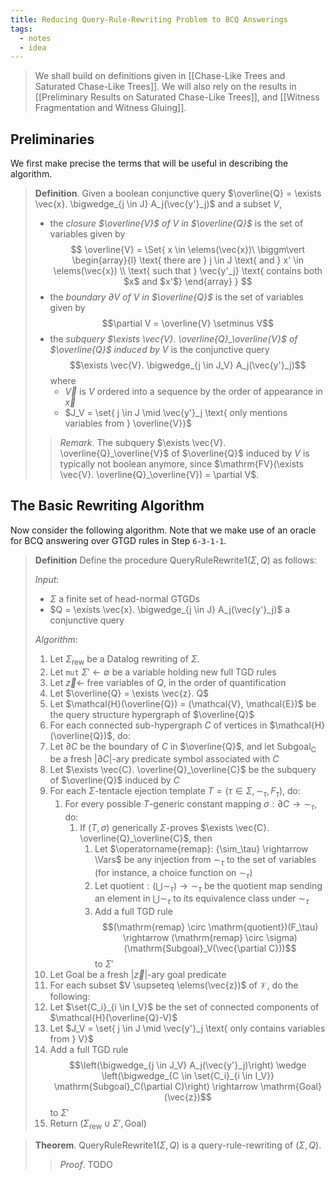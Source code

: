 ```yaml
---
title: Reducing Query-Rule-Rewriting Problem to BCQ Answerings
tags:
  - notes
  - idea
---
```


> We shall build on definitions given in [[Chase-Like Trees and Saturated Chase-Like Trees]]. We will also rely on the results in [[Preliminary Results on Saturated Chase-Like Trees]], and [[Witness Fragmentation and Witness Gluing]].

## Preliminaries

We first make precise the terms that will be useful in describing the algorithm.

> **Definition**. Given a boolean conjunctive query $\overline{Q} = \exists \vec{x}. \bigwedge_{j \in J} A_j(\vec{y'}_j)$ and a subset $V$,
>  - the *closure $\overline{V}$ of $V$ in $\overline{Q}$* is the set of variables given by $$
\overline{V} = \Set{ x \in \elems(\vec{x})\ \biggm\vert
\begin{array}{l}
  \text{ there are } j \in J \text{ and } x' \in \elems(\vec{x}) \\
  \text{ such that } \vec{y'_j} \text{ contains both $x$ and $x'$}
\end{array}
}
$$
>  - the *boundary $\partial V$ of $V$ in $\overline{Q}$* is the set of variables given by $$\partial V = \overline{V} \setminus V$$
>  - the *subquery $\exists \vec{V}. \overline{Q}_\overline{V}$ of $\overline{Q}$ induced by $V$* is the conjunctive query $$\exists \vec{V}. \bigwedge_{j \in J_V} A_j(\vec{y'}_j)$$ where
> 	 - $\vec{V}$ is $V$ ordered into a sequence by the order of appearance in $\vec{x}$
> 	 - $J_V = \set{ j \in J \mid \vec{y'}_j \text{ only mentions variables from } \overline{V}}$
> 
> > *Remark*. The subquery $\exists \vec{V}. \overline{Q}_\overline{V}$ of $\overline{Q}$ induced by $V$ is typically not boolean anymore, since $\mathrm{FV}(\exists \vec{V}. \overline{Q}_\overline{V}) = \partial V$.

## The Basic Rewriting Algorithm

Now consider the following algorithm. Note that we make use of an oracle for BCQ answering over GTGD rules in Step `6-3-1-1`.

> **Definition** Define the procedure $\mathrm{QueryRuleRewrite1}(\Sigma, Q)$ as follows:
> 
> *Input*:
>   - $\Sigma$ a finite set of head-normal GTGDs
>   - $Q = \exists \vec{x}. \bigwedge_{j \in J} A_j(\vec{y'}_j)$ a conjunctive query
>
> *Algorithm*:
>  1. Let $\Sigma_\mathrm{rew}$ be a Datalog rewriting of $\Sigma$.
>  2. Let `mut` $\Sigma' \leftarrow \emptyset$ be a variable holding new full TGD rules
>  3. Let $\vec{z} \leftarrow$ free variables of $Q$, in the order of quantification
>  4. Let $\overline{Q} = \exists \vec{z}. Q$
>  5. Let $\mathcal{H}(\overline{Q}) = (\mathcal{V}, \mathcal{E})$ be the query structure hypergraph of $\overline{Q}$
>  6. For each connected sub-hypergraph $C$ of vertices in $\mathcal{H}(\overline{Q})$, do:
> 	 1. Let $\partial C$ be the boundary of $C$ in $\overline{Q}$, and let $\mathrm{Subgoal_C}$ be a fresh $|\partial C|$-ary predicate symbol associated with $C$
> 	 2. Let $\exists \vec{C}. \overline{Q}_\overline{C}$ be the subquery of $\overline{Q}$ induced by $C$
> 	 3. For each $\Sigma$-tentacle ejection template $T = (\tau \in \Sigma, \sim_\tau, F_\tau)$, do:
> 		 1. For every possible $T$-generic constant mapping $\sigma: \partial C \rightarrow {\sim}_\tau$, do:
> 			 1. If $(T, \sigma)$ generically $\Sigma$-proves $\exists \vec{C}. \overline{Q}_\overline{C}$, then
> 				 1. Let $\operatorname{remap}: {\sim_\tau} \rightarrow \Vars$ be any injection from $\sim_\tau$ to the set of variables (for instance, a choice function on $\sim_\tau$)
> 				 2. Let $\mathrm{quotient}: (\bigcup {\sim_\tau}) \rightarrow {\sim_\tau}$ be the quotient map sending an element in $\bigcup {\sim_\tau}$ to its equivalence class under $\sim_\tau$
> 				 3. Add a full TGD rule $$(\mathrm{remap} \circ \mathrm{quotient})(F_\tau) \rightarrow (\mathrm{remap} \circ \sigma)(\mathrm{Subgoal}_V(\vec{\partial C}))$$ to $\Sigma'$
>  7. Let $\mathrm{Goal}$ be a fresh $|\vec{z}|$-ary goal predicate
>  8. For each subset $V \supseteq \elems(\vec{z})$ of $\mathcal{V}$, do the following:
> 	 1. Let $\set{C_i}_{i \in I_V}$ be the set of connected components of $\mathcal{H}(\overline{Q}-V)$
> 	 2. Let $J_V = \set{ j \in J \mid \vec{y'}_j \text{ only contains variables from } V}$
> 	 3. Add a full TGD rule $$\left(\bigwedge_{j \in J_V} A_j(\vec{y'}_j)\right) \wedge \left(\bigwedge_{C \in \set{C_i}_{i \in I_V}} \mathrm{Subgoal}_C(\partial C)\right) \rightarrow \mathrm{Goal}(\vec{z})$$ to $\Sigma'$
>  10. Return $(\Sigma_\mathrm{rew} \cup \Sigma', \mathrm{Goal})$

> **Theorem**. $\mathrm{QueryRuleRewrite1}(\Sigma, Q)$ is a query-rule-rewriting of $(\Sigma, Q)$.
> 
> > *Proof*. TODO
